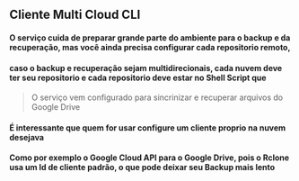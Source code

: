## Cliente Multi Cloud CLI


#### O serviço cuida de preparar grande parte do ambiente para o backup e da recuperação, mas você ainda precisa configurar cada repositorio remoto,
#### caso o backup e recuperação sejam multidirecionais, cada nuvem deve ter seu repositorio e cada repositorio deve estar no Shell Script que 

> O serviço vem configurado para sincrinizar e recuperar arquivos do Google Drive

#### É interessante que quem for usar configure um cliente proprio na nuvem desejava

#### Como por exemplo o Google Cloud API para o Google Drive, pois o Rclone usa um Id de cliente padrão, o que pode deixar seu Backup mais lento

# 
